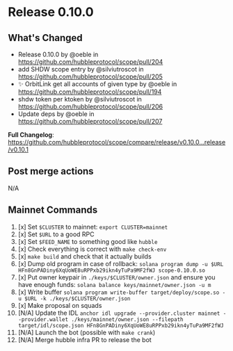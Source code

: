 # Release 0.10.0

## What's Changed

* Release 0.10.0 by @oeble in <https://github.com/hubbleprotocol/scope/pull/204>
* add SHDW scope entry by @silviutroscot in <https://github.com/hubbleprotocol/scope/pull/205>
* ✨ OrbitLink get all accounts of given type by @oeble in <https://github.com/hubbleprotocol/scope/pull/194>
* shdw token per ktoken by @silviutroscot in <https://github.com/hubbleprotocol/scope/pull/206>
* Update deps by @oeble in <https://github.com/hubbleprotocol/scope/pull/207>

**Full Changelog**: <https://github.com/hubbleprotocol/scope/compare/release/v0.10.0...release/v0.10.1>

## Post merge actions

N/A

## Mainnet Commands

1. [x] Set `$CLUSTER` to mainnet: `export CLUSTER=mainnet`
2. [x] Set `$URL` to a good RPC
3. [x] Set `$FEED_NAME` to something good like `hubble`
4. [x] Check everything is correct with `make check-env`
5. [x] `make build` and check that it actually builds
6. [x] Dump old program in case of rollback: `solana program dump -u $URL HFn8GnPADiny6XqUoWE8uRPPxb29ikn4yTuPa9MF2fWJ scope-0.10.0.so`
7. [x] Put owner keypair in `./keys/$CLUSTER/owner.json` and ensure you have enough funds: `solana balance keys/mainnet/owner.json -u m`
8. [x] Write buffer `solana program write-buffer target/deploy/scope.so -u $URL -k ./keys/$CLUSTER/owner.json`
9. [x] Make proposal on squads
10. [N/A] Update the IDL `anchor idl upgrade --provider.cluster mainnet --provider.wallet ./keys/mainnet/owner.json --filepath target/idl/scope.json HFn8GnPADiny6XqUoWE8uRPPxb29ikn4yTuPa9MF2fWJ`
11. [N/A] Launch the bot (possible with `make crank`)
12. [N/A] Merge hubble infra PR to release the bot
